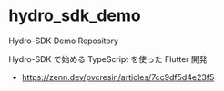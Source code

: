 # hydro_sdk_demo

Hydro-SDK Demo Repository

Hydro-SDK で始める TypeScript を使った Flutter 開発
- https://zenn.dev/pvcresin/articles/7cc9df5d4e23f5 
